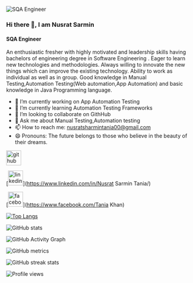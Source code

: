 ![SQA Engineer](https://scontent.fdac20-1.fna.fbcdn.net/v/t39.30808-6/271592759_3045621332357408_984634065427323343_n.jpg?_nc_cat=109&ccb=1-7&_nc_sid=e3f864&_nc_ohc=L7V1a9zuHdIAX9VCuOt&_nc_ht=scontent.fdac20-1.fna&oh=00_AfBI3yOx923R-B5q65uPvYegmPb4IWcgnBd5RI4Oe_LQVw&oe=63997B43)

### Hi there 👋, I am Nusrat Sarmin
#### SQA Engineer


An enthusiastic fresher with highly motivated and leadership skills having bachelors of engineering degree in Software Engineering . Eager to learn new technologies and methodologies. Always willing to innovate the new things which can improve the existing technology. Ability to work as individual as well as in group. Good knowledge in Manual Testing,Automation Testing(Web automation,App Automation)  and basic knowledge in Java Programming language.

- 🔭 I’m currently working on App Automation Testing 
- 🌱 I’m currently learning Automation Testing Frameworks 
- 👯 I’m looking to collaborate on GithHub 
- 💬 Ask me about Manual Testing,Automation testing 
- 📫 How to reach me: nusratsharmintania00@gmail.com 
- 😄 Pronouns: The future belongs to those who believe in the beauty of their dreams. 


[<img src='https://cdn.jsdelivr.net/npm/simple-icons@3.0.1/icons/github.svg' alt='github' height='40'>](https://github.com/Nusrat-Sarmin)  

[<img src='https://cdn.jsdelivr.net/npm/simple-icons@3.0.1/icons/linkedin.svg' alt='linkedin' height='40'>](https://www.linkedin.com/in/Nusrat Sarmin Tania/)  

[<img src='https://cdn.jsdelivr.net/npm/simple-icons@3.0.1/icons/facebook.svg' alt='facebook' height='40'>](https://www.facebook.com/Tania Khan)  

[![Top Langs](https://github-readme-stats.vercel.app/api/top-langs/?username=Nusrat-Sarmin)](https://github.com/anuraghazra/github-readme-stats)

![GitHub stats](https://github-readme-stats.vercel.app/api?username=Nusrat-Sarmin&show_icons=true)  

![GitHub Activity Graph](https://activity-graph.herokuapp.com/graph?username=Nusrat-Sarmin)  

![GitHub metrics](https://metrics.lecoq.io/Nusrat-Sarmin)  

![GitHub streak stats](https://streak-stats.demolab.com/?user=Nusrat-Sarmin)  

![Profile views](https://gpvc.arturio.dev/Nusrat-Sarmin)  
